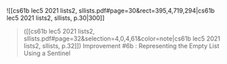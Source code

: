 ![[cs61b lec5 2021 lists2, sllists.pdf#page=30&rect=395,4,719,294|cs61b lec5 2021 lists2, sllists, p.30|300]]

> ([[cs61b lec5 2021 lists2, sllists.pdf#page=32&selection=4,0,4,61&color=note|cs61b lec5 2021 lists2, sllists, p.32]])
> Improvement #6b : Representing the Empty List Using a Sentinel

